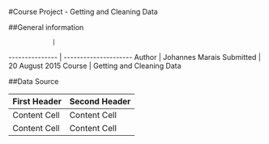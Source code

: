 #Course Project - Getting and Cleaning Data

##General information

                |     
--------------- | ---------------------
Author          | Johannes Marais
Submitted       | 20 August 2015
Course          | Getting and Cleaning Data

##Data Source

First Header  | Second Header
------------- | -------------
Content Cell  | Content Cell
Content Cell  | Content Cell